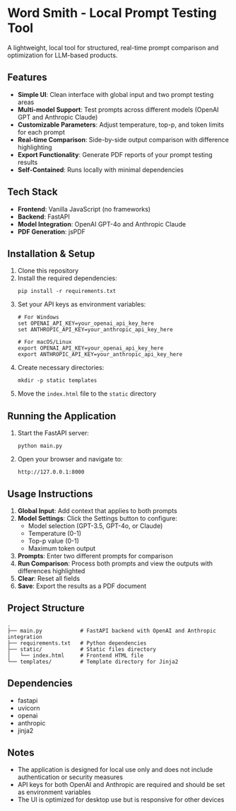 # Word Smith - Local Prompt Testing Tool

A lightweight, local tool for structured, real-time prompt comparison and optimization for LLM-based products.

## Features

- **Simple UI**: Clean interface with global input and two prompt testing areas
- **Multi-model Support**: Test prompts across different models (OpenAI GPT and Anthropic Claude)
- **Customizable Parameters**: Adjust temperature, top-p, and token limits for each prompt
- **Real-time Comparison**: Side-by-side output comparison with difference highlighting
- **Export Functionality**: Generate PDF reports of your prompt testing results
- **Self-Contained**: Runs locally with minimal dependencies

## Tech Stack

- **Frontend**: Vanilla JavaScript (no frameworks)
- **Backend**: FastAPI
- **Model Integration**: OpenAI GPT-4o and Anthropic Claude
- **PDF Generation**: jsPDF

## Installation & Setup

1. Clone this repository
2. Install the required dependencies:
   ```
   pip install -r requirements.txt
   ```
3. Set your API keys as environment variables:
   ```
   # For Windows
   set OPENAI_API_KEY=your_openai_api_key_here
   set ANTHROPIC_API_KEY=your_anthropic_api_key_here
   
   # For macOS/Linux
   export OPENAI_API_KEY=your_openai_api_key_here
   export ANTHROPIC_API_KEY=your_anthropic_api_key_here
   ```
4. Create necessary directories:
   ```
   mkdir -p static templates
   ```
5. Move the `index.html` file to the `static` directory

## Running the Application

1. Start the FastAPI server:
   ```
   python main.py
   ```
2. Open your browser and navigate to:
   ```
   http://127.0.0.1:8000
   ```

## Usage Instructions

1. **Global Input**: Add context that applies to both prompts
2. **Model Settings**: Click the Settings button to configure:
   - Model selection (GPT-3.5, GPT-4o, or Claude)
   - Temperature (0-1)
   - Top-p value (0-1)
   - Maximum token output
3. **Prompts**: Enter two different prompts for comparison
4. **Run Comparison**: Process both prompts and view the outputs with differences highlighted
5. **Clear**: Reset all fields
6. **Save**: Export the results as a PDF document

## Project Structure

```
.
├── main.py            # FastAPI backend with OpenAI and Anthropic integration
├── requirements.txt   # Python dependencies
├── static/            # Static files directory
│   └── index.html     # Frontend HTML file
└── templates/         # Template directory for Jinja2
```

## Dependencies

- fastapi
- uvicorn
- openai
- anthropic
- jinja2

## Notes

- The application is designed for local use only and does not include authentication or security measures
- API keys for both OpenAI and Anthropic are required and should be set as environment variables
- The UI is optimized for desktop use but is responsive for other devices
